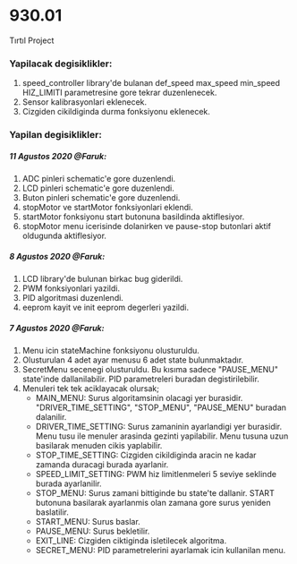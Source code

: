 # 930.01
Tırtıl Project

### Yapilacak degisiklikler:

1. speed_controller library'de bulanan def_speed max_speed min_speed HIZ_LIMITI parametresine gore tekrar duzenlenecek.
1. Sensor kalibrasyonlari eklenecek.
1. Cizgiden cikildiginda durma fonksiyonu eklenecek. 

### Yapilan degisiklikler:


##### 11 Agustos 2020 @Faruk:
1. ADC pinleri schematic'e gore duzenlendi.
1. LCD pinleri schematic'e gore duzenlendi.
1. Buton pinleri schematic'e gore duzenlendi.
1. stopMotor ve startMotor fonksiyonlari eklendi.
1. startMotor fonksiyonu start butonuna basildinda aktiflesiyor.
1. stopMotor menu icerisinde dolanirken ve pause-stop butonlari aktif oldugunda aktiflesiyor.


##### 8 Agustos 2020 @Faruk:
1. LCD library'de bulunan birkac bug giderildi.
1. PWM fonksiyonlari yazildi.
1. PID algoritmasi duzenlendi.
1. eeprom kayit ve init eeprom degerleri yazildi.

##### 7 Agustos 2020 @Faruk:
1. Menu icin stateMachine fonksiyonu olusturuldu.
1. Olusturulan 4 adet ayar menusu 6 adet state bulunmaktadır. 
1. SecretMenu secenegi olusturuldu. Bu kısıma sadece "PAUSE_MENU" state'inde dallanilabilir. PID parametreleri buradan degistirilebilir.
1. Menuleri tek tek aciklayacak olursak;
   - MAIN_MENU: Surus algoritamsinin olacagi yer burasidir. "DRIVER_TIME_SETTING", "STOP_MENU", "PAUSE_MENU" buradan dalanilir.
   - DRIVER_TIME_SETTING: Surus zamaninin ayarlandigi yer burasidir. Menu tusu ile menuler arasinda gezinti yapilabilir. Menu tusuna uzun basilarak menuden cikis yaplabilir.
   - STOP_TIME_SETTING: Cizgiden cikildiginda aracin ne kadar zamanda duracagi burada ayarlanir.
   - SPEED_LIMIT_SETTING: PWM hiz limitlenmeleri 5 seviye seklinde burada ayarlanilir.
   - STOP_MENU: Surus zamani bittiginde bu state'te dallanir. START butonuna basilarak ayarlanmis olan zamana gore surus yeniden baslatilir.
   - START_MENU: Surus baslar.
   - PAUSE_MENU: Surus bekletilir.
   - EXIT_LINE: Cizgiden ciktiginda isletilecek algoritma.
   - SECRET_MENU: PID parametrelerini ayarlamak icin kullanilan menu. 
